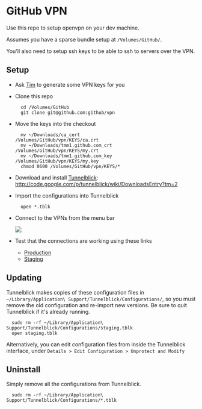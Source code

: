 # GitHub VPN

Use this repo to setup openvpn on your dev machine.

Assumes you have a sparse bundle setup at `/Volumes/GitHub/`.

You'll also need to setup ssh keys to be able to ssh to servers over the VPN.

## Setup

* Ask [Tim](mailto:tim@github.com) to generate some VPN keys for you

* Clone this repo

        cd /Volumes/GitHub
        git clone git@github.com:github/vpn

* Move the keys into the checkout

        mv ~/Downloads/ca_cert             /Volumes/GitHub/vpn/KEYS/ca.crt
        mv ~/Downloads/tmm1.github.com_crt /Volumes/GitHub/vpn/KEYS/my.crt
        mv ~/Downloads/tmm1.github.com_key /Volumes/GitHub/vpn/KEYS/my.key
        chmod 0600 /Volumes/GitHub/vpn/KEYS/*

* Download and install [Tunnelblick](http://code.google.com/p/tunnelblick/wiki/DownloadsEntry?tm=2): http://code.google.com/p/tunnelblick/wiki/DownloadsEntry?tm=2

* Import the configurations into Tunnelblick

        open *.tblk

* Connect to the VPNs from the menu bar

  ![](http://tunnelblick.googlecode.com/files/tb-menu-screenshot-202x144px-2010-05-27.png)

* Test that the connections are working using these links

  * [Production](http://aux1.rs.github.com:9292/)
  * [Staging](http://aux1.stg.github.com:9292/)

## Updating

Tunnelblick makes copies of these configuration files in
`~/Library/Application\ Support/Tunnelblick/Configurations/`, so you
must remove the old configuration and re-import new versions.  Be sure
to quit Tunnelblick if it's already running.

      sudo rm -rf ~/Library/Application\ Support/Tunnelblick/Configurations/staging.tblk
      open staging.tblk

Alternatively, you can edit configuration files from inside the
Tunnelblick interface, under `Details > Edit Configuration > Unprotect and Modify`

## Uninstall

Simply remove all the configurations from Tunnelblick.

      sudo rm -rf ~/Library/Application\ Support/Tunnelblick/Configurations/*.tblk
